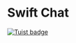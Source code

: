 #  Swift Chat

[![Tuist 
badge](https://img.shields.io/badge/Powered%20by-Tuist-blue)](https://tuist.io)
